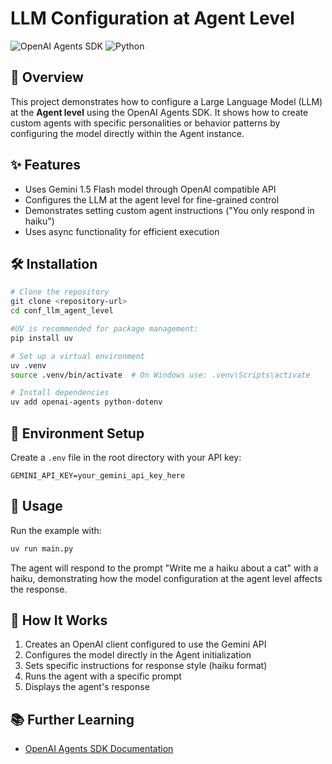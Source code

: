 # LLM Configuration at Agent Level

![OpenAI Agents SDK](https://img.shields.io/badge/OpenAI-Agents%20SDK-000000?style=for-the-badge&logo=openai&logoColor=white)
![Python](https://img.shields.io/badge/Python-3.10+-4B8BBE?style=for-the-badge&logo=python&logoColor=white)

## 🚀 Overview

This project demonstrates how to configure a Large Language Model (LLM) at the **Agent level** using the OpenAI Agents SDK. It shows how to create custom agents with specific personalities or behavior patterns by configuring the model directly within the Agent instance.

## ✨ Features

- Uses Gemini 1.5 Flash model through OpenAI compatible API
- Configures the LLM at the agent level for fine-grained control
- Demonstrates setting custom agent instructions ("You only respond in haiku")
- Uses async functionality for efficient execution

## 🛠️ Installation

```bash
# Clone the repository
git clone <repository-url>
cd conf_llm_agent_level

#UV is recommended for package management:
pip install uv

# Set up a virtual environment
uv .venv
source .venv/bin/activate  # On Windows use: .venv\Scripts\activate

# Install dependencies
uv add openai-agents python-dotenv
```

## 🔑 Environment Setup

Create a `.env` file in the root directory with your API key:

```
GEMINI_API_KEY=your_gemini_api_key_here
```

## 🚀 Usage

Run the example with:

```bash
uv run main.py
```

The agent will respond to the prompt "Write me a haiku about a cat" with a haiku, demonstrating how the model configuration at the agent level affects the response.

## 🔄 How It Works

1. Creates an OpenAI client configured to use the Gemini API
2. Configures the model directly in the Agent initialization
3. Sets specific instructions for response style (haiku format)
4. Runs the agent with a specific prompt
5. Displays the agent's response

## 📚 Further Learning

- [OpenAI Agents SDK Documentation](https://github.com/openai/openai-python)

